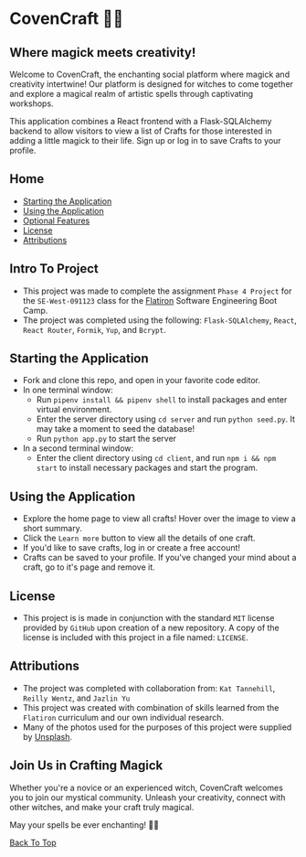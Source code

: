 # CovenCraft 🌙🔮

## Where magick meets creativity! 

Welcome to CovenCraft, the enchanting social platform where magick and creativity intertwine! Our platform is designed for witches to come together and explore a magical realm of artistic spells through captivating workshops.

This application combines a React frontend with a Flask-SQLAlchemy backend to allow visitors to view a list of Crafts for those interested in adding a little magick to their life. Sign up or log in to save Crafts to your profile.

## Home

- [Starting the Application](#starting-the-application)
- [Using the Application](#using-the-application)
- [Optional Features](#optional-features)
- [License](#license)
- [Attributions](#attributions)

## Intro To Project

- This project was made to complete the assignment `Phase 4 Project` for the `SE-West-091123` class for the [Flatiron](https://flatironschool.com/) Software Engineering Boot Camp.
- The project was completed using the following: `Flask-SQLAlchemy`, `React`, `React Router`, `Formik`, `Yup`, and `Bcrypt`.

## Starting the Application

- Fork and clone this repo, and open in your favorite code editor.
- In one terminal window:
  - Run `pipenv install && pipenv shell` to install packages and enter virtual environment.
  - Enter the server directory using `cd server` and run `python seed.py`. It may take a moment to seed the database!
  - Run `python app.py` to start the server
- In a second terminal window:
  - Enter the client directory using `cd client`, and run `npm i && npm start` to install necessary packages and start the program.

## Using the Application



- Explore the home page to view all crafts! Hover over the image to view a short summary.
- Click the `Learn more` button to view all the details of one craft.
- If you'd like to save crafts, log in or create a free account!
- Crafts can be saved to your profile. If you've changed your mind about a craft, go to it's page and remove it.

## License

- This project is is made in conjunction with the standard `MIT` license provided by `GitHub` upon creation of a new repository. A copy of the license is included with this project in a file named: `LICENSE`.

## Attributions

- The project was completed with collaboration from: `Kat Tannehill`, `Reilly Wentz`, and `Jazlin Yu`
- This project was created with combination of skills learned from the `Flatiron` curriculum and our own individual research.
- Many of the photos used for the purposes of this project were supplied by [Unsplash](https://unsplash.com/).

## Join Us in Crafting Magick
Whether you're a novice or an experienced witch, CovenCraft welcomes you to join our mystical community. Unleash your creativity, connect with other witches, and make your craft truly magical.

May your spells be ever enchanting! 🌙🔮

[Back To Top](#home)
